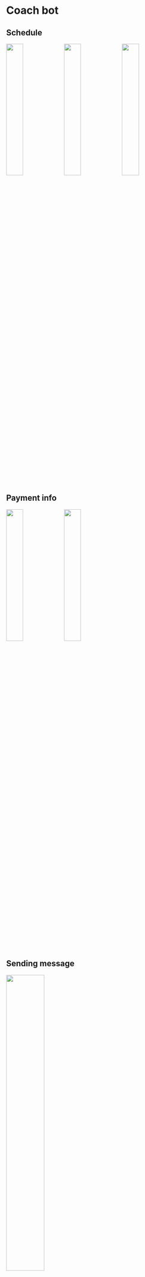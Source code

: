 # Coach bot

## Schedule

<img src="https://user-images.githubusercontent.com/50623190/126882693-e3c9b25d-15b3-40ab-9e59-3d7e754643b7.png" width="30%"></img> 
<img src="https://user-images.githubusercontent.com/50623190/126882692-fe30b159-07e2-4b88-8e67-3d64d5e3564b.png" width="30%"></img> 
<img src="https://user-images.githubusercontent.com/50623190/126882691-9210fa4b-1981-48da-86fd-dcf4b6d0ea5f.png" width="30%"></img> 

## Payment info

<img src="https://user-images.githubusercontent.com/50623190/126890728-0f66bc67-78f1-473d-9c79-c71dab5ff7f8.png" width="30%"></img>
<img src="https://user-images.githubusercontent.com/50623190/126890727-e2b9f3d3-374d-45a0-8eb4-352ac8b39d2b.png" width="30%"></img>

## Sending message

<img src="https://user-images.githubusercontent.com/50623190/126890942-db12208e-505c-43bc-8fdb-9dc92ec2491d.png" width="45%"></img> 
